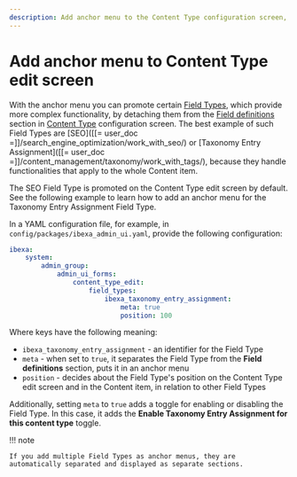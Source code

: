 ```yaml
---
description: Add anchor menu to the Content Type configuration screen, to make Field Type settings of your choice more prominent.
---
```


# Add anchor menu to Content Type edit screen

With the anchor menu you can promote certain [Field Types](field_types.md), which provide more complex functionality, by detaching them from the [Field definitions](content_model.md#field-definitions) section in [Content Type](content_model.md#content-types) configuration screen. 
The best example of such Field Types are [SEO]([[= user_doc =]]/search_engine_optimization/work_with_seo/) or [Taxonomy Entry Assignment]([[= user_doc =]]/content_management/taxonomy/work_with_tags/), because they handle functionalities that apply to the whole Content item.

The SEO Field Type is promoted on the Content Type edit screen by default.
See the following example to learn how to add an anchor menu for the Taxonomy Entry Assignment Field Type.

In a YAML configuration file, for example, in `config/packages/ibexa_admin_ui.yaml`, provide the following configuration:

```yaml
ibexa:
    system:
        admin_group:
            admin_ui_forms:
                content_type_edit:
                    field_types:
                        ibexa_taxonomy_entry_assignment:
                            meta: true
                            position: 100

```

Where keys have the following meaning:

- `ibexa_taxonomy_entry_assignment` - an identifier for the Field Type
- `meta` - when set to `true`, it separates the Field Type from the **Field definitions** section, puts it in an anchor menu
- `position` - decides about the Field Type's position on the Content Type edit screen and in the Content item, in relation to other Field Types

Additionally, setting `meta` to `true` adds a toggle for enabling or disabling the Field Type. In this case, it adds the **Enable Taxonomy Entry Assignment for this content type** toggle.

!!! note

    If you add multiple Field Types as anchor menus, they are automatically separated and displayed as separate sections. 